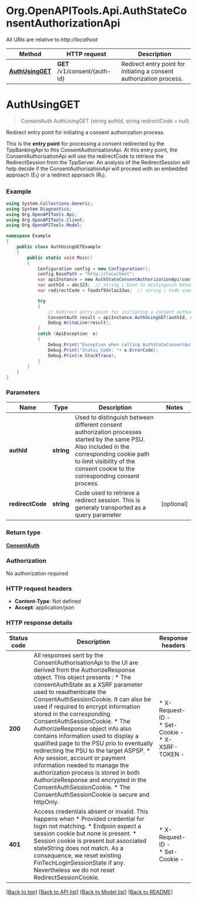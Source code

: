 # Org.OpenAPITools.Api.AuthStateConsentAuthorizationApi

All URIs are relative to *http://localhost*

Method | HTTP request | Description
------------- | ------------- | -------------
[**AuthUsingGET**](AuthStateConsentAuthorizationApi.md#authusingget) | **GET** /v1/consent/{auth-id} | Redirect entry point for initiating a consent authorization process. 


<a name="authusingget"></a>
# **AuthUsingGET**
> ConsentAuth AuthUsingGET (string authId, string redirectCode = null)

Redirect entry point for initiating a consent authorization process. 

This is the <b>entry point</b> for processing a consent redirected by the TppBankingApi to this ConsentAuthorisationApi.  At this entry point, the ConsentAuthorisationApi will use the redirectCode to retrieve the RedirectSession from the TppServer. An analysis of the RedirectSession will help decide if the ConsentAuthorisationApi will proceed with an embedded approach (E<sub>1</sub>) or a redirect approach (R<sub>1</sub>). 

### Example
```csharp
using System.Collections.Generic;
using System.Diagnostics;
using Org.OpenAPITools.Api;
using Org.OpenAPITools.Client;
using Org.OpenAPITools.Model;

namespace Example
{
    public class AuthUsingGETExample
    {
        public static void Main()
        {
            Configuration config = new Configuration();
            config.BasePath = "http://localhost";
            var apiInstance = new AuthStateConsentAuthorizationApi(config);
            var authId = abc123;  // string | Used to distinguish between different consent authorization processes started by the same PSU. Also included in the corresponding cookie path to limit visibility of the consent cookie to the corresponding consent process. 
            var redirectCode = faadsf93nlas32wx;  // string | Code used to retrieve a redirect session. This is generaly transported as a query parameter (optional) 

            try
            {
                // Redirect entry point for initiating a consent authorization process. 
                ConsentAuth result = apiInstance.AuthUsingGET(authId, redirectCode);
                Debug.WriteLine(result);
            }
            catch (ApiException  e)
            {
                Debug.Print("Exception when calling AuthStateConsentAuthorizationApi.AuthUsingGET: " + e.Message );
                Debug.Print("Status Code: "+ e.ErrorCode);
                Debug.Print(e.StackTrace);
            }
        }
    }
}
```

### Parameters

Name | Type | Description  | Notes
------------- | ------------- | ------------- | -------------
 **authId** | **string**| Used to distinguish between different consent authorization processes started by the same PSU. Also included in the corresponding cookie path to limit visibility of the consent cookie to the corresponding consent process.  | 
 **redirectCode** | **string**| Code used to retrieve a redirect session. This is generaly transported as a query parameter | [optional] 

### Return type

[**ConsentAuth**](ConsentAuth.md)

### Authorization

No authorization required

### HTTP request headers

 - **Content-Type**: Not defined
 - **Accept**: application/json


### HTTP response details
| Status code | Description | Response headers |
|-------------|-------------|------------------|
| **200** | All responses sent by the ConsentAuthorisationApi to the UI are derived from the AuthorizeResponse object.  This object presents : * The consentAuthState as a XSRF parameter used to reauthenticate the ConsentAuthSessionCookie. It can also be used if required to encrypt information stored in the corresponding ConsentAuthSessionCookie. * The AuthorizeResponse object info also contains information used to display a qualified page to the PSU  prio to eventually redirecting the PSU to the target ASPSP. * Any session, account or payment information needed to manage the authorization process is stored in both AuthorizeResponse and encrypted in the ConsentAuthSessionCookie. * The ConsentAuthSessionCookie is secure and httpOnly.  |  * X-Request-ID -  <br>  * Set-Cookie -  <br>  * X-XSRF-TOKEN -  <br>  |
| **401** | Access credentials absent or invalid. This happens when * Provided credential for login not matching. * Endpoin expect a session cookie but none is present. * Session cookie is present but associated stateString does not match.  As a consequence, we reset existing FinTechLoginSessionState if any.  Nevertheless we do not reset RedirectSessionCookie.  |  * X-Request-ID -  <br>  * Set-Cookie -  <br>  |

[[Back to top]](#) [[Back to API list]](../README.md#documentation-for-api-endpoints) [[Back to Model list]](../README.md#documentation-for-models) [[Back to README]](../README.md)

